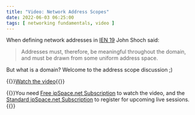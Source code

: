 ```yaml
---
title: "Video: Network Address Scopes"
date: 2022-06-03 06:25:00
tags: [ networking fundamentals, video ]
---
```

When defining network addresses in [IEN 19](https://www.rfc-editor.org/ien/ien19.txt) John Shoch said:

> Addresses must, therefore, be meaningful throughout the domain, and must be drawn from some uniform address space.

But what is a domain? Welcome to the address scope discussion ;)

{{<jump>}}[Watch the video](https://my.ipspace.net/bin/get/Net101/NA5%20-%20Address%20Scope.mp4?doccode=Net101){{</jump>}}

{{<note free>}}You need [Free ipSpace.net Subscription](https://www.ipspace.net/Subscription/Free) to watch the video, and the [Standard ipSpace.net Subscription](https://www.ipspace.net/Subscription/) to register for upcoming live sessions.{{</note>}}
